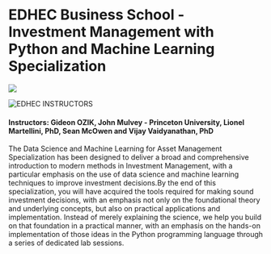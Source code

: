 # EDHEC Business School - Investment Management with Python and Machine Learning Specialization

<img src="https://i.imgur.com/A82nbEd.png">

![EDHEC](http://i.imgur.com/Qktqnu1.png) INSTRUCTORS
#### Instructors: Gideon OZIK, John Mulvey - Princeton University, Lionel Martellini, PhD, Sean McOwen and Vijay Vaidyanathan, PhD

The Data Science and Machine Learning for Asset Management Specialization has been designed to deliver a broad and comprehensive introduction to modern methods in Investment Management, with a particular emphasis on the use of data science and machine learning techniques to improve investment decisions.By the end of this specialization, you will have acquired the tools required for making sound investment decisions, with an emphasis not only on the foundational theory and underlying concepts, but also on practical applications and implementation. Instead of merely explaining the science, we help you build on that foundation in a practical manner, with an emphasis on the hands-on implementation of those ideas in the Python programming language through a series of dedicated lab sessions.